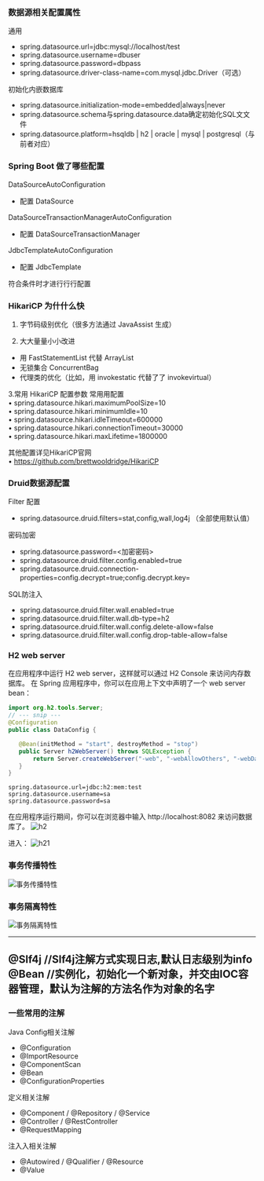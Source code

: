 ### 数据源相关配置属性  
通⽤  
- spring.datasource.url=jdbc:mysql://localhost/test
- spring.datasource.username=dbuser
- spring.datasource.password=dbpass
- spring.datasource.driver-class-name=com.mysql.jdbc.Driver（可选）

初始化内嵌数据库  
- spring.datasource.initialization-mode=embedded|always|never
- spring.datasource.schema与spring.datasource.data确定初始化SQL⽂文件
- spring.datasource.platform=hsqldb | h2 | oracle | mysql | postgresql（与前者对应）


### Spring Boot 做了哪些配置
DataSourceAutoConﬁguration 
- 配置 DataSource  

DataSourceTransactionManagerAutoConﬁguration 
- 配置 DataSourceTransactionManager

JdbcTemplateAutoConﬁguration 
- 配置 JdbcTemplate

符合条件时才进⾏行行配置



### HikariCP 为什什么快
1. 字节码级别优化（很多方法通过 JavaAssist ⽣成） 

2. ⼤大量量⼩小改进 
- 用 FastStatementList 代替 ArrayList
- 无锁集合 ConcurrentBag
- 代理类的优化（比如，⽤ invokestatic 代替了了 invokevirtual）

3.常用 HikariCP 配置参数
 常⽤用配置   
 • spring.datasource.hikari.maximumPoolSize=10  
 • spring.datasource.hikari.minimumIdle=10  
 • spring.datasource.hikari.idleTimeout=600000  
 • spring.datasource.hikari.connectionTimeout=30000  
 • spring.datasource.hikari.maxLifetime=1800000  

 其他配置详见HikariCP官网   
 • https://github.com/brettwooldridge/HikariCP


 ### Druid数据源配置
 Filter 配置 
 - spring.datasource.druid.filters=stat,config,wall,log4j  （全部使用默认值）  

 密码加密 
 - spring.datasource.password=<加密密码>
- spring.datasource.druid.filter.config.enabled=true
- spring.datasource.druid.connection-properties=config.decrypt=true;conﬁg.decrypt.key=<public-key>

 SQL防注⼊
 - spring.datasource.druid.filter.wall.enabled=true
 - spring.datasource.druid.filter.wall.db-type=h2
 - spring.datasource.druid.filter.wall.config.delete-allow=false
 - spring.datasource.druid.filter.wall.config.drop-table-allow=false

 ### H2 web server
 在应用程序中运行 H2 web server，这样就可以通过 H2 Console 来访问内存数据库。
 在 Spring 应用程序中，你可以在应用上下文中声明了一个 web server bean：
 ```java
import org.h2.tools.Server;
// --- snip ---
@Configuration
public class DataConfig {

    @Bean(initMethod = "start", destroyMethod = "stop")
    public Server h2WebServer() throws SQLException {
        return Server.createWebServer("-web", "-webAllowOthers", "-webDaemon", "-webPort", "8082");
    }
}
 ```
```properties
spring.datasource.url=jdbc:h2:mem:test
spring.datasource.username=sa
spring.datasource.password=sa
```
在应用程序运行期间，你可以在浏览器中输入 http://localhost:8082 来访问数据库了。
![h2](https://img-blog.csdnimg.cn/20200904145813737.png?x-oss-process=image/watermark,type_ZmFuZ3poZW5naGVpdGk,shadow_10,text_aHR0cHM6Ly9ibG9nLmNzZG4ubmV0L0tBSVpfTEVBUk4=,size_16,color_FFFFFF,t_70#pic_center)

进入：
![h21](https://img-blog.csdnimg.cn/20200904150008781.png?x-oss-process=image/watermark,type_ZmFuZ3poZW5naGVpdGk,shadow_10,text_aHR0cHM6Ly9ibG9nLmNzZG4ubmV0L0tBSVpfTEVBUk4=,size_16,color_FFFFFF,t_70#pic_center)

### 事务传播特性
![事务传播特性](https://img-blog.csdnimg.cn/20200904150830191.png?x-oss-process=image/watermark,type_ZmFuZ3poZW5naGVpdGk,shadow_10,text_aHR0cHM6Ly9ibG9nLmNzZG4ubmV0L0tBSVpfTEVBUk4=,size_16,color_FFFFFF,t_70#pic_center)

### 事务隔离特性
![事务隔离特性](https://img-blog.csdnimg.cn/20200904151144388.png?x-oss-process=image/watermark,type_ZmFuZ3poZW5naGVpdGk,shadow_10,text_aHR0cHM6Ly9ibG9nLmNzZG4ubmV0L0tBSVpfTEVBUk4=,size_16,color_FFFFFF,t_70#pic_center)

------
@Slf4j //Slf4j注解方式实现日志,默认日志级别为info
@Bean //实例化，初始化一个新对象，并交由IOC容器管理，默认为注解的方法名作为对象的名字
------
### 一些常用的注解

Java Config相关注解

- @Configuration
- @ImportResource
- @ComponentScan 
- @Bean
- @ConfigurationProperties

定义相关注解 
- @Component / @Repository / @Service
- @Controller / @RestController 
- @RequestMapping 

注⼊入相关注解 
- @Autowired / @Qualifier / @Resource 
- @Value 






